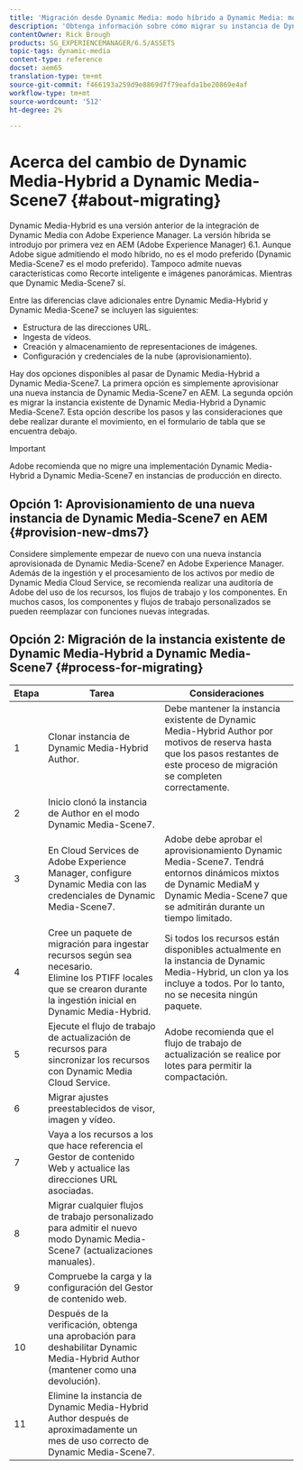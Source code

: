 ```yaml
---
title: 'Migración desde Dynamic Media: modo híbrido a Dynamic Media: modo S7'
description: 'Obtenga información sobre cómo migrar su instancia de Dynamic Media: modo híbrido a modo Dynamic Media - S7'
contentOwner: Rick Brough
products: SG_EXPERIENCEMANAGER/6.5/ASSETS
topic-tags: dynamic-media
content-type: reference
docset: aem65
translation-type: tm+mt
source-git-commit: f466193a259d9e8869d7f79eafda1be20869e4af
workflow-type: tm+mt
source-wordcount: '512'
ht-degree: 2%

---
```



# Acerca del cambio de Dynamic Media-Hybrid a Dynamic Media-Scene7 {#about-migrating}

Dynamic Media-Hybrid es una versión anterior de la integración de Dynamic Media con Adobe Experience Manager. La versión híbrida se introdujo por primera vez en AEM (Adobe Experience Manager) 6.1. Aunque Adobe sigue admitiendo el modo híbrido, no es el modo preferido (Dynamic Media-Scene7 es el modo preferido). Tampoco admite nuevas características como Recorte inteligente e imágenes panorámicas. Mientras que Dynamic Media-Scene7 sí.

Entre las diferencias clave adicionales entre Dynamic Media-Hybrid y Dynamic Media-Scene7 se incluyen las siguientes:

* Estructura de las direcciones URL.
* Ingesta de vídeos.
* Creación y almacenamiento de representaciones de imágenes.
* Configuración y credenciales de la nube (aprovisionamiento).

Hay dos opciones disponibles al pasar de Dynamic Media-Hybrid a Dynamic Media-Scene7. La primera opción es simplemente aprovisionar una nueva instancia de Dynamic Media-Scene7 en AEM. La segunda opción es migrar la instancia existente de Dynamic Media-Hybrid a Dynamic Media-Scene7. Esta opción describe los pasos y las consideraciones que debe realizar durante el movimiento, en el formulario de tabla que se encuentra debajo.

>[!IMPORTANT]
>
>Adobe recomienda que no migre una implementación Dynamic Media-Hybrid a Dynamic Media-Scene7 en instancias de producción en directo.

## Opción 1: Aprovisionamiento de una nueva instancia de Dynamic Media-Scene7 en AEM {#provision-new-dms7}

Considere simplemente empezar de nuevo con una nueva instancia aprovisionada de Dynamic Media-Scene7 en Adobe Experience Manager. Además de la ingestión y el procesamiento de los activos por medio de Dynamic Media Cloud Service, se recomienda realizar una auditoría de Adobe del uso de los recursos, los flujos de trabajo y los componentes. En muchos casos, los componentes y flujos de trabajo personalizados se pueden reemplazar con funciones nuevas integradas.

## Opción 2: Migración de la instancia existente de Dynamic Media-Hybrid a Dynamic Media-Scene7 {#process-for-migrating}

| Etapa | Tarea | Consideraciones |
|---|---|---|
| 1 | Clonar instancia de Dynamic Media-Hybrid Author. | Debe mantener la instancia existente de Dynamic Media-Hybrid Author por motivos de reserva hasta que los pasos restantes de este proceso de migración se completen correctamente. |
| 2 | Inicio clonó la instancia de Author en el modo Dynamic Media-Scene7. |  |
| 3 | En Cloud Services de Adobe Experience Manager, configure Dynamic Media con las credenciales de Dynamic Media-Scene7. | Adobe debe aprobar el aprovisionamiento Dynamic Media-Scene7. Tendrá entornos dinámicos mixtos de Dynamic MediaM y Dynamic Media-Scene7 que se admitirán durante un tiempo limitado. |
| 4 | Cree un paquete de migración para ingestar recursos según sea necesario.<br>Elimine los PTIFF locales que se crearon durante la ingestión inicial en Dynamic Media-Hybrid. | Si todos los recursos están disponibles actualmente en la instancia de Dynamic Media-Hybrid, un clon ya los incluye a todos. Por lo tanto, no se necesita ningún paquete. |
| 5 | Ejecute el flujo de trabajo de actualización de recursos para sincronizar los recursos con Dynamic Media Cloud Service. | Adobe recomienda que el flujo de trabajo de actualización se realice por lotes para permitir la compactación. |
| 6 | Migrar ajustes preestablecidos de visor, imagen y vídeo. |  |
| 7 | Vaya a los recursos a los que hace referencia el Gestor de contenido Web y actualice las direcciones URL asociadas. |  |
| 8 | Migrar cualquier flujos de trabajo personalizado para admitir el nuevo modo Dynamic Media-Scene7 (actualizaciones manuales). |  |
| 9 | Compruebe la carga y la configuración del Gestor de contenido web. |  |
| 10 | Después de la verificación, obtenga una aprobación para deshabilitar Dynamic Media-Hybrid Author (mantener como una devolución). |  |
| 11 | Elimine la instancia de Dynamic Media-Hybrid Author después de aproximadamente un mes de uso correcto de Dynamic Media-Scene7. |  |
